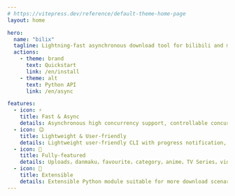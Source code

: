 ```yaml
---
# https://vitepress.dev/reference/default-theme-home-page
layout: home

hero:
  name: "bilix"
  tagline: Lightning-fast asynchronous download tool for bilibili and more
  actions:
    - theme: brand
      text: Quickstart
      link: /en/install
    - theme: alt
      text: Python API
      link: /en/async

features:
  - icon: ⚡️
    title: Fast & Async
    details: Asynchronous high concurrency support, controllable concurrency and speed settings
  - icon: 😉
    title: Lightweight & User-friendly
    details: Lightweight user-friendly CLI with progress notification, focusing on core functionality.
  - icon: 📝
    title: Fully-featured
    details: Uploads，danmaku，favourite，category，anime，TV Series，video clip，cover，audio...
  - icon: 🔨
    title: Extensible
    details: Extensible Python module suitable for more download scenarios.
---
```

